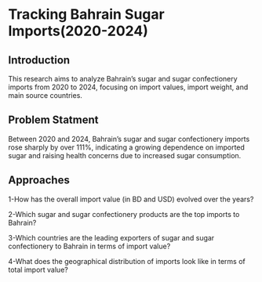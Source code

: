# Tracking Bahrain Sugar Imports(2020-2024)
## Introduction
This research aims to analyze Bahrain’s sugar and sugar confectionery imports from 2020 to 2024, focusing on import values, import weight, and main source countries.
## Problem Statment
Between 2020 and 2024, Bahrain’s sugar and sugar confectionery imports rose sharply by over 111%, indicating a growing dependence on imported sugar and raising health concerns due to increased sugar consumption.
## Approaches 
1-How has the overall import value (in BD and USD) evolved over the years?

2-Which sugar and sugar confectionery products are the top imports to Bahrain?

3-Which countries are the leading exporters of sugar and sugar confectionery to Bahrain in terms of import value?

4-What does the geographical distribution of imports look like in terms of total import value?
